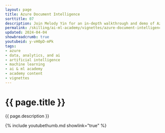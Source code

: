 ```yaml
---
layout: page
title: Azure Document Intelligence
sorttitle: 07
description: Join Melody Yin for an in-depth walkthrough and demo of Azure Document Intelligence (former known as Form Recognizer). Learn how to automate content extraction from various forms and documents!
permalink: /skilling/ai-ml-academy/vignettes/azure-document-intelligence
updated: 2024-04-04
showbreadcrumb: true
youtubeid: y-vH0pD-mPk
tags:
- azure
- data, analytics, and ai
- artificial intelligence
- machine learning
- ai & ml academy
- academy content
- vignettes
---
```


# {{ page.title }}

{{ page.description }}

{% include youtubethumb.md showlink="true" %}